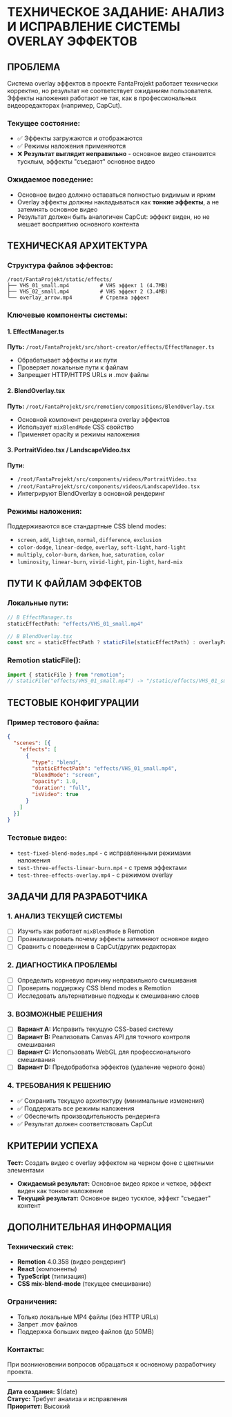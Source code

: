 # ТЕХНИЧЕСКОЕ ЗАДАНИЕ: АНАЛИЗ И ИСПРАВЛЕНИЕ СИСТЕМЫ OVERLAY ЭФФЕКТОВ

## ПРОБЛЕМА

Система overlay эффектов в проекте FantaProjekt работает технически корректно, но результат не соответствует ожиданиям пользователя. Эффекты наложения работают не так, как в профессиональных видеоредакторах (например, CapCut).

### Текущее состояние:
- ✅ Эффекты загружаются и отображаются
- ✅ Режимы наложения применяются
- ❌ **Результат выглядит неправильно** - основное видео становится тусклым, эффекты "съедают" основное видео

### Ожидаемое поведение:
- Основное видео должно оставаться полностью видимым и ярким
- Overlay эффекты должны накладываться как **тонкие эффекты**, а не затемнять основное видео
- Результат должен быть аналогичен CapCut: эффект виден, но не мешает восприятию основного контента

## ТЕХНИЧЕСКАЯ АРХИТЕКТУРА

### Структура файлов эффектов:
```
/root/FantaProjekt/static/effects/
├── VHS_01_small.mp4          # VHS эффект 1 (4.7MB)
├── VHS_02_small.mp4          # VHS эффект 2 (3.4MB)  
└── overlay_arrow.mp4         # Стрелка эффект
```

### Ключевые компоненты системы:

#### 1. EffectManager.ts
**Путь:** `/root/FantaProjekt/src/short-creator/effects/EffectManager.ts`
- Обрабатывает эффекты и их пути
- Проверяет локальные пути к файлам
- Запрещает HTTP/HTTPS URLs и .mov файлы

#### 2. BlendOverlay.tsx  
**Путь:** `/root/FantaProjekt/src/remotion/compositions/BlendOverlay.tsx`
- Основной компонент рендеринга overlay эффектов
- Использует `mixBlendMode` CSS свойство
- Применяет opacity и режимы наложения

#### 3. PortraitVideo.tsx / LandscapeVideo.tsx
**Пути:** 
- `/root/FantaProjekt/src/components/videos/PortraitVideo.tsx`
- `/root/FantaProjekt/src/components/videos/LandscapeVideo.tsx`
- Интегрируют BlendOverlay в основной рендеринг

### Режимы наложения:
Поддерживаются все стандартные CSS blend modes:
- `screen`, `add`, `lighten`, `normal`, `difference`, `exclusion`
- `color-dodge`, `linear-dodge`, `overlay`, `soft-light`, `hard-light`
- `multiply`, `color-burn`, `darken`, `hue`, `saturation`, `color`
- `luminosity`, `linear-burn`, `vivid-light`, `pin-light`, `hard-mix`

## ПУТИ К ФАЙЛАМ ЭФФЕКТОВ

### Локальные пути:
```typescript
// В EffectManager.ts
staticEffectPath: "effects/VHS_01_small.mp4"

// В BlendOverlay.tsx  
const src = staticEffectPath ? staticFile(staticEffectPath) : overlayPath;
```

### Remotion staticFile():
```typescript
import { staticFile } from "remotion";
// staticFile("effects/VHS_01_small.mp4") -> "/static/effects/VHS_01_small.mp4"
```

## ТЕСТОВЫЕ КОНФИГУРАЦИИ

### Пример тестового файла:
```json
{
  "scenes": [{
    "effects": [
      {
        "type": "blend",
        "staticEffectPath": "effects/VHS_01_small.mp4",
        "blendMode": "screen",
        "opacity": 1.0,
        "duration": "full",
        "isVideo": true
      }
    ]
  }]
}
```

### Тестовые видео:
- `test-fixed-blend-modes.mp4` - с исправленными режимами наложения
- `test-three-effects-linear-burn.mp4` - с тремя эффектами
- `test-three-effects-overlay.mp4` - с режимом overlay

## ЗАДАЧИ ДЛЯ РАЗРАБОТЧИКА

### 1. АНАЛИЗ ТЕКУЩЕЙ СИСТЕМЫ
- [ ] Изучить как работает `mixBlendMode` в Remotion
- [ ] Проанализировать почему эффекты затемняют основное видео
- [ ] Сравнить с поведением в CapCut/других редакторах

### 2. ДИАГНОСТИКА ПРОБЛЕМЫ
- [ ] Определить корневую причину неправильного смешивания
- [ ] Проверить поддержку CSS blend modes в Remotion
- [ ] Исследовать альтернативные подходы к смешиванию слоев

### 3. ВОЗМОЖНЫЕ РЕШЕНИЯ
- [ ] **Вариант A:** Исправить текущую CSS-based систему
- [ ] **Вариант B:** Реализовать Canvas API для точного контроля смешивания  
- [ ] **Вариант C:** Использовать WebGL для профессионального смешивания
- [ ] **Вариант D:** Предобработка эффектов (удаление черного фона)

### 4. ТРЕБОВАНИЯ К РЕШЕНИЮ
- ✅ Сохранить текущую архитектуру (минимальные изменения)
- ✅ Поддержать все режимы наложения
- ✅ Обеспечить производительность рендеринга
- ✅ Результат должен соответствовать CapCut

## КРИТЕРИИ УСПЕХА

**Тест:** Создать видео с overlay эффектом на черном фоне с цветными элементами
- **Ожидаемый результат:** Основное видео яркое и четкое, эффект виден как тонкое наложение
- **Текущий результат:** Основное видео тусклое, эффект "съедает" контент

## ДОПОЛНИТЕЛЬНАЯ ИНФОРМАЦИЯ

### Технический стек:
- **Remotion** 4.0.358 (видео рендеринг)
- **React** (компоненты)
- **TypeScript** (типизация)
- **CSS mix-blend-mode** (текущее смешивание)

### Ограничения:
- Только локальные MP4 файлы (без HTTP URLs)
- Запрет .mov файлов
- Поддержка больших видео файлов (до 50MB)

### Контакты:
При возникновении вопросов обращаться к основному разработчику проекта.

---
**Дата создания:** $(date)  
**Статус:** Требует анализа и исправления  
**Приоритет:** Высокий
